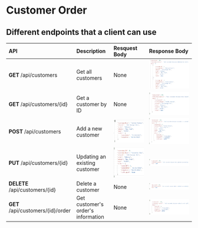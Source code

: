 # Customer Order 

## Different endpoints that a client can use

  | API                              | Description                        | Resquest Body | Response Body
  | :-----------                     | :-----------                       | :------------ | :------------
  | **GET** /api/customers            | Get all customers                  | None          | <img src="/images/get-all.png" width=100% height=100%>
  | **GET** /api/customers/{id}       | Get a customer by ID               | None          | <img src="/images/get-one.png" width=100% height=100%>
  | **POST** /api/customers           | Add a new customer                 | <img src="/images/post-body.png" width=100% height=100%> | <img src="/images/post-response.png" width=100% height=100%>
  | **PUT** /api/customers/{id}       | Updating an existing customer      | <img src="/images/put-body.png" width=100% height=100%>  | <img src="/images/put-response.png" width=100% height=100%>
  | **DELETE** /api/customers/{id}    | Delete a customer                  | None          | <img src="/images/delete-response.png" width=100% height=100%>
  | **GET** /api/customers/{id}/order | Get customer's order's information | None          | <img src="/images/get-order.png" width=100% height=100%>
  

